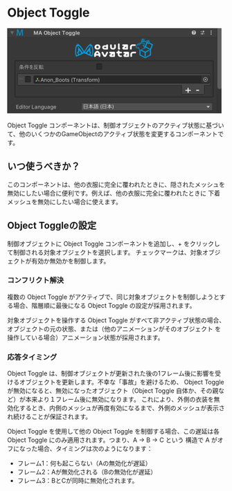 ﻿# Object Toggle

![Object Toggle](object-toggle.png)

Object Toggle コンポーネントは、制御オブジェクトのアクティブ状態に基づいて、他のいくつかのGameObjectのアクティブ状態を変更するコンポーネントです。

## いつ使うべきか？

このコンポーネントは、他の衣服に完全に覆われたときに、隠されたメッシュを無効にしたい場合に便利です。例えば、他の衣服に完全に覆われたときに
下着メッシュを無効にしたい場合に使えます。

## Object Toggleの設定

制御オブジェクトに Object Toggle コンポーネントを追加し、+ をクリックして制御される対象オブジェクトを選択します。
チェックマークは、対象オブジェクトが有効か無効かを制御します。

### コンフリクト解決

複数の Object Toggle がアクティブで、同じ対象オブジェクトを制御しようとする場合、階層順に最後になる Object Toggle
の設定が採用されます。

対象オブジェクトを操作する Object Toggle がすべて非アクティブ状態の場合、オブジェクトの元の状態、または（他のアニメーションがそのオブジェクト
を操作している場合）アニメーション状態が採用されます。

### 応答タイミング

Object Toggle は、制御オブジェクトが更新された後の1フレーム後に影響を受けるオブジェクトを更新します。不幸な「事故」を避けるため、
Object Toggle が無効になると、無効になったオブジェクト（Object Toggle 自体か、その親など）が本来より１フレーム後に無効になります。
これにより、外側の衣装を無効化するとき、内側のメッシュが再度有効になるまで、外側のメッシュが表示され続けることが保証されます。

Object Toggle を使用して他の Object Toggle を制御する場合、この遅延は各 Object Toggle にのみ適用されます。つまり、A -> B ->
C という
構造で A がオフになった場合、タイミングは次のようになります：

* フレーム1：何も起こらない（Aの無効化が遅延）
* フレーム2：Aが無効化される（Bの無効化が遅延）
* フレーム3：BとCが同時に無効化されます。
